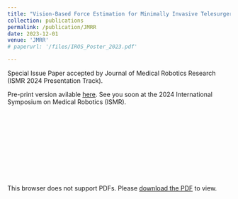 ```yaml
---
title: "Vision-Based Force Estimation for Minimally Invasive Telesurgery Through Contact Detection and Local Stiffness Models"
collection: publications
permalink: /publication/JMRR
date: 2023-12-01
venue: 'JMRR'
# paperurl: '/files/IROS_Poster_2023.pdf'

---
```


Special Issue Paper accepted by Journal of Medical Robotics Research (ISMR 2024 Presentation Track). 

Pre-print version avilable [here](https://arxiv.org/abs/2403.18172). See you soon at the 2024 International Symposium on Medical Robotics (ISMR). 

<object data="https://arxiv.org/pdf/2403.18172.pdf" type="application/pdf" width="700px" height="700px">
    <embed src="https://arxiv.org/pdf/2403.18172.pdf">
        <p>This browser does not support PDFs. Please <a href="https://arxiv.org/pdf/2403.18172.pdf">download the PDF</a> to view.</p>
    </embed>
</object>
